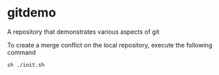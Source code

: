 # gitdemo
A repository that demonstrates various aspects of git

To create a merge conflict on the local repository, execute the following command 

`sh ./init.sh`
